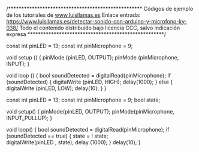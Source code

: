 /***************************************************
Códigos de ejemplo de los tutoriales de www.luisllamas.es
Enlace entrada: https://www.luisllamas.es/detectar-sonido-con-arduino-y-microfono-ky-038/
Todo el contenido distribuido bajo licencia CCC, salvo indicación expresa
****************************************************/

const int pinLED = 13;
const int pinMicrophone = 9;

void setup ()
{
  pinMode (pinLED, OUTPUT);
  pinMode (pinMicrophone, INPUT);
}
 
void loop ()
{
  bool soundDetected = digitalRead(pinMicrophone);
  if (soundDetected)
  {
    digitalWrite (pinLED, HIGH);
    delay(1000);
  }
  else
  {
    digitalWrite (pinLED, LOW);
    delay(10);
  }
}


const int pinLED = 13; 
const int pinMicrophone = 9;
bool state;

void setup()
{
  pinMode(pinLED, OUTPUT);
  pinMode(pinMicrophone, INPUT_PULLUP);
}

void loop()
{
  bool soundDetected = digitalRead(pinMicrophone); 
  if (soundDetected == true)
  {
    state = ! state;    
    digitalWrite(pinLED , state);
    delay (1000);
  }
  delay(10);
}